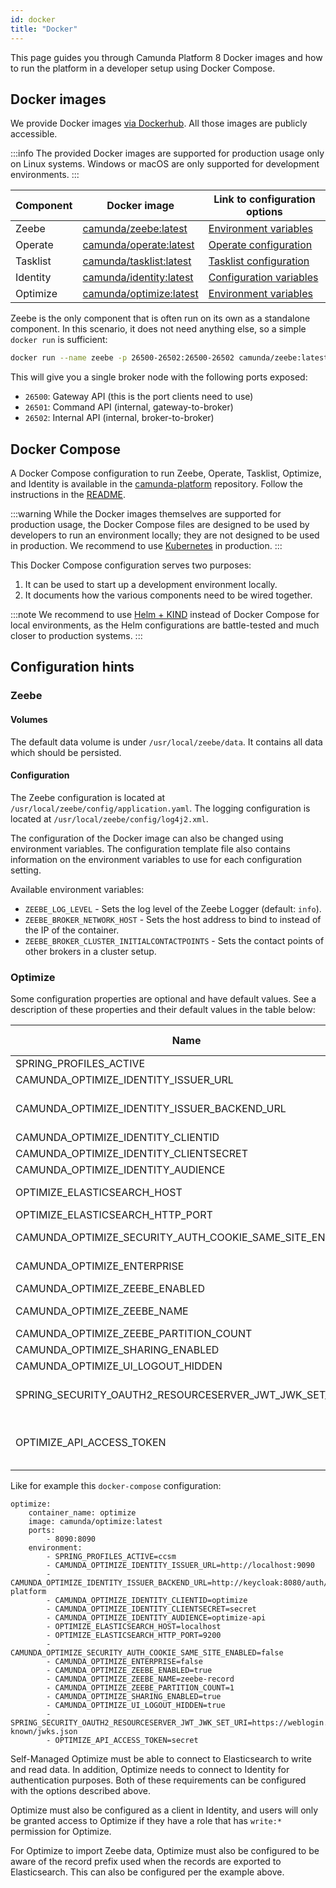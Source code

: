 ```yaml
---
id: docker
title: "Docker"
---
```


This page guides you through Camunda Platform 8 Docker images and how to run the platform in a developer setup using Docker Compose.

## Docker images

We provide Docker images [via Dockerhub](https://hub.docker.com/u/camunda). All those images are publicly accessible.

:::info
The provided Docker images are supported for production usage only on Linux systems. Windows or macOS are only supported for development environments.
:::

| Component | Docker image                                                         | Link to configuration options                                                                                           |
| --------- | -------------------------------------------------------------------- | ----------------------------------------------------------------------------------------------------------------------- |
| Zeebe     | [camunda/zeebe:latest](https://hub.docker.com/r/camunda/zeebe)       | [Environment variables](../../zeebe-deployment/configuration/environment-variables/)                                    |
| Operate   | [camunda/operate:latest](https://hub.docker.com/r/camunda/operate)   | [Operate configuration](../../operate-deployment/operate-configuration)                                                 |
| Tasklist  | [camunda/tasklist:latest](https://hub.docker.com/r/camunda/tasklist) | [Tasklist configuration](../../tasklist-deployment/tasklist-configuration)                                              |
| Identity  | [camunda/identity:latest](https://hub.docker.com/r/camunda/identity) | [Configuration variables](../../identity/deployment/configuration-variables/)                                           |
| Optimize  | [camunda/optimize:latest](https://hub.docker.com/r/camunda/optimize) | [Environment variables]($optimize$/self-managed/optimize-deployment/install-and-start/#available-environment-variables) |

Zeebe is the only component that is often run on its own as a standalone component. In this scenario, it does not need anything else, so a simple `docker run` is sufficient:

```bash
docker run --name zeebe -p 26500-26502:26500-26502 camunda/zeebe:latest
```

This will give you a single broker node with the following ports exposed:

- `26500`: Gateway API (this is the port clients need to use)
- `26501`: Command API (internal, gateway-to-broker)
- `26502`: Internal API (internal, broker-to-broker)

## Docker Compose

A Docker Compose configuration to run Zeebe, Operate, Tasklist, Optimize, and Identity is available in the [camunda-platform](https://github.com/camunda/camunda-platform/blob/main/docker-compose.yaml) repository.
Follow the instructions in the [README](https://github.com/camunda/camunda-platform#using-docker-compose).

:::warning
While the Docker images themselves are supported for production usage, the Docker Compose files are designed to be used by developers to run an environment locally; they are not designed to be used in production. We recommend to use [Kubernetes](./helm-kubernetes/overview.md) in production.
:::

This Docker Compose configuration serves two purposes:

1. It can be used to start up a development environment locally.
2. It documents how the various components need to be wired together.

:::note
We recommend to use [Helm + KIND](./helm-kubernetes/guides/local-kubernetes-cluster.md) instead of Docker Compose for local environments, as the Helm configurations are battle-tested and much closer to production systems.
:::

## Configuration hints

### Zeebe

#### Volumes

The default data volume is under `/usr/local/zeebe/data`. It contains
all data which should be persisted.

#### Configuration

The Zeebe configuration is located at `/usr/local/zeebe/config/application.yaml`.
The logging configuration is located at `/usr/local/zeebe/config/log4j2.xml`.

The configuration of the Docker image can also be changed using environment
variables. The configuration template file also contains information on the environment
variables to use for each configuration setting.

Available environment variables:

- `ZEEBE_LOG_LEVEL` - Sets the log level of the Zeebe Logger (default: `info`).
- `ZEEBE_BROKER_NETWORK_HOST` - Sets the host address to bind to instead of the IP of the container.
- `ZEEBE_BROKER_CLUSTER_INITIALCONTACTPOINTS` - Sets the contact points of other brokers in a cluster setup.

### Optimize

Some configuration properties are optional and have default values. See a description of these properties and their default values in the table below:

| Name                                                    | Description                                                                                                                                                                                | Default value |
| ------------------------------------------------------- | ------------------------------------------------------------------------------------------------------------------------------------------------------------------------------------------ | ------------- |
| SPRING_PROFILES_ACTIVE                                  | Starts Optimize in Self-Managed mode.                                                                                                                                                      |
| CAMUNDA_OPTIMIZE_IDENTITY_ISSUER_URL                    | The URL at which Identity can be accessed by Optimize.                                                                                                                                     |
| CAMUNDA_OPTIMIZE_IDENTITY_ISSUER_BACKEND_URL            | The URL at which the Identity auth provider can be accessed by Optimize. This should match the configured provider in Identity and is to be used for container to container communication. |
| CAMUNDA_OPTIMIZE_IDENTITY_CLIENTID                      | The Client ID used to register Optimize with Identity.                                                                                                                                     |
| CAMUNDA_OPTIMIZE_IDENTITY_CLIENTSECRET                  | The secret used when registering Optimize with Identity.                                                                                                                                   |
| CAMUNDA_OPTIMIZE_IDENTITY_AUDIENCE                      | The audience used when registering Optimize with Identity.                                                                                                                                 |
| OPTIMIZE_ELASTICSEARCH_HOST                             | The address/hostname under which the Elasticsearch node is available.                                                                                                                      | localhost     |
| OPTIMIZE_ELASTICSEARCH_HTTP_PORT                        | The port number used by Elasticsearch to accept HTTP connections.                                                                                                                          | 9200          |
| CAMUNDA_OPTIMIZE_SECURITY_AUTH_COOKIE_SAME_SITE_ENABLED | Determines if `same-site` is enabled for Optimize cookies. This must be set to `false`.                                                                                                    | true          |
| CAMUNDA_OPTIMIZE_ENTERPRISE                             | This should only be set to `true` if an Enterprise License has been acquired.                                                                                                              | true          |
| CAMUNDA_OPTIMIZE_ZEEBE_ENABLED                          | Enables import of Zeebe data in Optimize.                                                                                                                                                  | false         |
| CAMUNDA_OPTIMIZE_ZEEBE_NAME                             | The record prefix for exported Zeebe records.                                                                                                                                              | zeebe-record  |
| CAMUNDA_OPTIMIZE_ZEEBE_PARTITION_COUNT                  | The number of partitions configured in Zeebe.                                                                                                                                              | 1             |
| CAMUNDA_OPTIMIZE_SHARING_ENABLED                        | Enable/disable the possibility to share reports and dashboards.                                                                                                                            | true          |
| CAMUNDA_OPTIMIZE_UI_LOGOUT_HIDDEN                       | Disables the logout button (logout is handled by Identity).                                                                                                                                | true          |
| SPRING_SECURITY_OAUTH2_RESOURCESERVER_JWT_JWK_SET_URI   | Authentication for the Public REST API using a resource server to validate the JWT token. Complete URI to get public keys for JWT validation.                                              | null          |
| OPTIMIZE_API_ACCESS_TOKEN                               | Authentication for the Public REST API using a static shared token. Will be ignored if SPRING_SECURITY_OAUTH2_RESOURCESERVER_JWT_JWK_SET_URI is also set.                                  | null          |

Like for example this `docker-compose` configuration:

```
optimize:
    container_name: optimize
    image: camunda/optimize:latest
    ports:
        - 8090:8090
    environment:
        - SPRING_PROFILES_ACTIVE=ccsm
        - CAMUNDA_OPTIMIZE_IDENTITY_ISSUER_URL=http://localhost:9090
        - CAMUNDA_OPTIMIZE_IDENTITY_ISSUER_BACKEND_URL=http://keycloak:8080/auth/realms/camunda-platform
        - CAMUNDA_OPTIMIZE_IDENTITY_CLIENTID=optimize
        - CAMUNDA_OPTIMIZE_IDENTITY_CLIENTSECRET=secret
        - CAMUNDA_OPTIMIZE_IDENTITY_AUDIENCE=optimize-api
        - OPTIMIZE_ELASTICSEARCH_HOST=localhost
        - OPTIMIZE_ELASTICSEARCH_HTTP_PORT=9200
        - CAMUNDA_OPTIMIZE_SECURITY_AUTH_COOKIE_SAME_SITE_ENABLED=false
        - CAMUNDA_OPTIMIZE_ENTERPRISE=false
        - CAMUNDA_OPTIMIZE_ZEEBE_ENABLED=true
        - CAMUNDA_OPTIMIZE_ZEEBE_NAME=zeebe-record
        - CAMUNDA_OPTIMIZE_ZEEBE_PARTITION_COUNT=1
        - CAMUNDA_OPTIMIZE_SHARING_ENABLED=true
        - CAMUNDA_OPTIMIZE_UI_LOGOUT_HIDDEN=true
        - SPRING_SECURITY_OAUTH2_RESOURCESERVER_JWT_JWK_SET_URI=https://weblogin.cloud.company.com/.well-known/jwks.json
        - OPTIMIZE_API_ACCESS_TOKEN=secret
```

Self-Managed Optimize must be able to connect to Elasticsearch to write and read data. In addition, Optimize needs to connect to Identity for authentication purposes. Both of these requirements can be configured with the options described above.

Optimize must also be configured as a client in Identity, and users will only be granted access to Optimize if they have a role
that has `write:*` permission for Optimize.

For Optimize to import Zeebe data, Optimize must also be configured to be aware of the record prefix used when the records are exported to Elasticsearch. This can also be configured per the example above.
